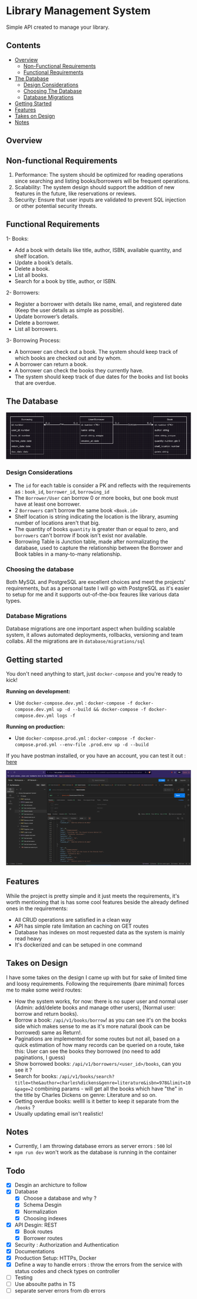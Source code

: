 # Library Management System

Simple API created to manage your library.

## Contents
- [Overview](#overview)
    - [Non-Functional Requirements](#non-functional-requirements)
    - [Functional Requirements](#functional-requirements)
- [The Database](#the-database)
    - [Design Considerations](#design-considerations)
    - [Choosing The Database](#choosing-the-database)
    - [Database Migrations](#database-migrations)
- [Getting Started](#getting-started)
- [Features](#features)
- [Takes on Design](#takes-on-design)
- [Notes](#notes)

## Overview

## Non-functional Requirements

1. Performance: The system should be optimized for reading operations since searching
and listing books/borrowers will be frequent operations.
2. Scalability: The system design should support the addition of new features in the future,
like reservations or reviews.
3. Security: Ensure that user inputs are validated to prevent SQL injection or other potential
security threats.

## Functional Requirements

1- Books:
- Add a book with details like title, author, ISBN, available quantity, and shelf location.
- Update a book’s details.
- Delete a book.
- List all books.
- Search for a book by title, author, or ISBN.

2- Borrowers:
- Register a borrower with details like name, email, and registered date (Keep the user
details as simple as possible).
- Update borrower’s details.
- Delete a borrower.
- List all borrowers.

3- Borrowing Process:
- A borrower can check out a book. The system should keep track of which books are
checked out and by whom.
- A borrower can return a book.
- A borrower can check the books they currently have.
- The system should keep track of due dates for the books and list books that are
overdue.

## The Database
![](.assets/database_lib.png)

### Design Considerations
- The `id` for each table is consider a PK and reflects with the requirements as : `book_id`, `borrower_id`, `borrowing_id`
- The `Borrower/User` can borrow 0 or more books, but one book must have at least one borrower.
- 2 `Borrowers` can't borrow the same book `<Book.id>`
- Shelf location is string indicating the location is the library, asuming number of locations aren't that big.
- The quantity of books `quantity` is greater than or equal to zero, and `borrowers` can't borrow if book isn't exist nor available.
- Borrowing Table is Junction table, made after normalizating the database, used to capture the relationship between the Borrower and Book tables in a many-to-many relationship.

### Choosing the database
Both MySQL and PostgreSQL are excellent choices and meet the projects' requirements, but as a personal taste I will go with PostgreSQL as it's easier to setup for me and it supports out-of-the-box feaures like various data types.

### Database Migrations
Database migrations are one important aspect when building scalable system, it allows automated deployments, rollbacks, versioning and team collabs.
All the migrations are in `database/migrations/sql`


## Getting started
You don't need anything to start, just `docker-compose` and you're ready to kick!

<b>Running on development:</b>
- Use `docker-compose.dev.yml` : `docker-compose -f docker-compose.dev.yml up -d --build && docker-compose -f docker-compose.dev.yml logs -f`

<b>Running on production:</b>
- Use `docker-compose.prod.yml` : `docker-compose -f docker-compose.prod.yml --env-file .prod.env up -d --build`

If you have postman installed, or you have an account, you can test it out : [here](https://documenter.getpostman.com/view/20745767/2s9YsNeWEQ)

![](./.assets/postman.png)

## Features
While the project is pretty simple and it just meets the requirements, it's worth mentioning that is has some cool features beside the already defined ones in the requirements:
- All CRUD operations are satisfied in a clean way
- API has simple rate limitation an caching on GET routes
- Database has indexes on most requested data as the system is mainly read heavy
- It's dockerized and can be setuped in one command

## Takes on Design
I have some takes on the design I came up with but for sake of limited time and loosy requirements. Following the requirements (bare minimal) forces me to make some weird routes:
- How the system works, for now: there is no super user and normal user (Admin: add/delete books and manage other users), (Normal user: borrow and return books).
- Borrow a book: `/api/v1/books/borrow`! as you can see it's on the books side which makes sense to me as it's more natural (book can be borrowed) same as Return!.
- Paginations are implemented for some routes but not all, based on a quick estimation of how many records can be queried on a route, take this: User can see the books they borrowed (no need to add paginations, I guess)
- Show borrowed books: `/api/v1/borrowers/<user_id>/books`, can you see it ?
- Search for books: `/api/v1/books/search?title=the&author=charles%dickens&genre=literature&isbn=978&limit=10&page=2` combining params - will get all the books which have "the" in the title by Charles Dickens on genre: Literature and so on.
- Getting overdue books: wellll is it better to keep it separate from the `/books` ?
- Usually updating email isn't realistic!

## Notes
- Currently, I am throwing database errors as server errors : `500` lol
- `npm run dev` won't work as the database is running in the container

## Todo
- [X] Desgin an archicture to follow
- [X] Database
    - [X] Choose a database and why ?
    - [X] Schema Desgin
    - [X] Normalization
    - [X] Choosing indexes
- [X] API Desgin: REST
    - [X] Book routes
    - [X] Borrower routes
- [X] Security : Authorization and Authentication
- [X] Documentations
- [X] Production Setup: HTTPs, Docker
- [X] Define a way to handle errors : throw the errors from the service with status codes and check types on controller
- [ ] Testing
- [ ] Use absoulte paths in TS
- [ ] separate server errors from db errors
